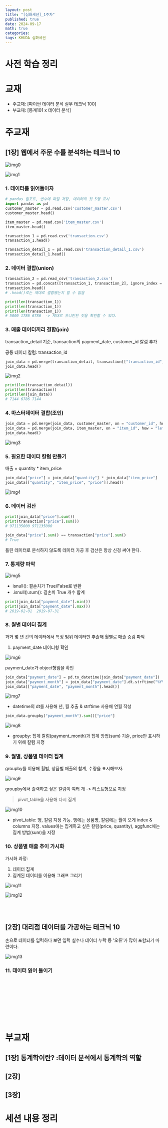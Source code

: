 ```yaml
---
layout: post
title: "[심화세션]_1주차"
published: true
date: 2024-09-17
math: true
categories: 
tags: KHUDA 심화세션
---
```


# 사전 학습 정리 #

# 교재 #
- 주교재: [파이썬 데이터 분석 실무 테크닉 100]
- 부교재: [통계101 x 데이터 분석]


# 주교재 #

## [1장] 웹에서 주문 수를 분석하는 테크닉 10 ##

![img0](assets/img/DBRS_week1/img0.png)

![img1](assets/img/DBRS_week1/img1.png)

### 1. 데이터를 읽어들이자 ###

```python
# pandas 임포트, 변수에 파일 저장, 데이터의 첫 5행 표시
import pandas as pd
customer_master = pd.read.csv('customer_master.csv')
customer_master.head()

item_master = pd.read.csv('item_master.csv')
item_master.head()

transaction_1 = pd.read.csv('transaction.csv')
transaction_1.head()

transaction_detail_1 = pd.read.csv('transaction_detail_1.csv')
transaction_detail_1.head()
```


### 2. 데이터 결합(union) ###

```python
transaction_2 = pd.read_csv('transaction_2.csv')
transaction = pd.concat([transaction_1, transaction_2], ignore_index = True)
transaction.head()
# .head()로는 제대로 결합됐는지 알 수 없음

print(len(transaction_1))
print(len(transaction_1))
print(len(transaction_1))
# 5000 1786 6786  -> 제대로 유니언된 것을 확인할 수 있다. 
```


### 3. 매출 데이터끼리 결합(join) ###

transaction_detail 기준, transaction의 payment_date, customer_id 칼럼 추가

공통 데이터 칼럼: transaction_id

```python
join_data = pd.merge(transaction_detail, transaction[["transaction_id", "payment_date", "customer_id"], on "transaction_id", how = "left"])
join_data.head()
```
![img2](assets/img/DBRS_week1/img2.png)

```python
print(len(transaction_detail))
print(len(transaction))
print(len(join_data))
# 7144 6786 7144
```


### 4. 마스터데이터 결합(조인) ##

```python
join_data = pd.merge(join_data, customer_master, on = "customer_id", how = "left")
join_data = pd.merge(join_data, item_master, on = "item_id", how = "left")
join_data.head()
```
![img3](assets/img/DBRS_week1/img3.png)


### 5. 필요한 데이터 칼럼 만들기 ###

매출 = quantity * item_price

```python
join_data["price"] = join_data["quantity"] * join_data["item_price"]
join_data[["quantity", "item_price", "price"]].head()
```
![img4](assets/img/DBRS_week1/img4.png)


### 6. 데이터 검산 ###

```python
print(join_data["price"].sum())
print(transaction["price"].sum())
# 971135000 971135000

join_data["price"].sum() == transaction["price"].sum()
# True
```

틀린 데이터로 분석하지 않도록 데이터 가공 후 검산은 항상 신경 써야 한다. 


### 7. 통계량 파악 ###

![img5](assets/img/DBRS_week1/img5.png)

- isnull(): 결손치가 True/False로 반환
- .isnull().sum(): 결손치 True 개수 합계

```python
print(join_data["payment_date"].min())
print(join_data["payment_date"].max())
# 2019-02-01  2019-07-31
```


### 8. 월별 데이터 집계 ###

과거 몇 년 간의 데이터에서 특정 범위 데이터만 추출해 월별로 매출 증감 파악

1. payment_date 데이터형 확인

![img6](assets/img/DBRS_week1/img6.png)

payment_date가 object형임을 확인

```python
join_data["payment_date"] = pd.to_datetime(join_data["payment_date"])
join_data["payment_month"] = join_data["payment_date"].dt.strftime("%Y%m")
join_data[["payment_date", "payment_month"].head()]
```
![img7](assets/img/DBRS_week1/img7.png)

- datetime의 dt를 사용해 년, 월 추출 & strftime 사용해 연월 작성

```python
join_data.groupby("payment_month").sum()["price"]
```
![img8](assets/img/DBRS_week1/img8.png)

- groupby: 집계 칼럼(payment_month)과 집계 방법(sum) 기술, price만 표시하기 위해 칼럼 지정


### 9. 월별, 상품별 데이터 집계 ###

groupby를 이용해 월별, 상품별 매출의 합계, 수량을 표시해보자. 

![img9](assets/img/DBRS_week1/img9.png)

groupby에서 출력하고 싶은 칼럼이 여러 개 -> 리스트형으로 지정


> pivot_table을 사용해 다시 집계

![img10](assets/img/DBRS_week1/img10.png)

- pivot_table: 행, 칼럼 지정 가능. 행에는 상품명, 칼럼에는 월이 오게 index & columns 지정. values에는 집계하고 싶은 칼럼(price, quantity), aggfunc에는 집계 방법(sum)을 지정


### 10. 상품별 매출 추이 가시화 ###

가시화 과정:

1. 데이터 집계
2. 집계된 데이터를 이용해 그래프 그리기

![img11](assets/img/DBRS_week1/img11.png)

![img12](assets/img/DBRS_week1/img12.png)


<br/>
<br/>

## [2장] 대리점 데이터를 가공하는 테크닉 10 ##

손으로 데이터를 입력하다 보면 입력 실수나 데이터 누락 등 '오류'가 많이 포함되기 마련이다. 

![img13](assets/img/DBRS_week1/img13.png)


### 11. 데이터 읽어 들이기 ###

```python

```




```python

```




```python

```



```python

```



```python

```



```python

```



```python

```



```python

```



```python

```



```python

```


# 부교재 #


## [1장] 통계학이란? :데이터 분석에서 통계학의 역할  ##



## [2장] ##


## [3장] ##


# 세션 내용 정리 #

